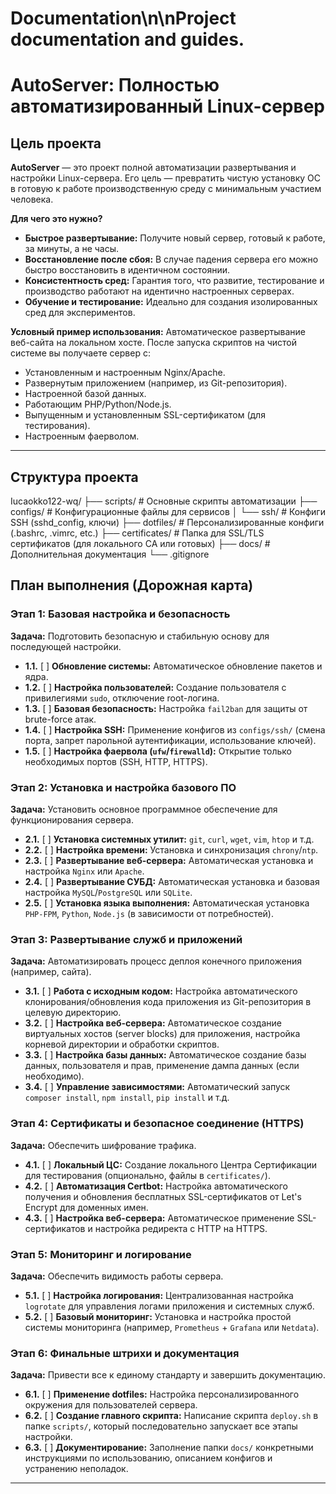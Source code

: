 # Documentation\n\nProject documentation and guides.

# AutoServer: Полностью автоматизированный Linux-сервер

## Цель проекта

**AutoServer** — это проект полной автоматизации развертывания и настройки Linux-сервера. Его цель — превратить чистую установку ОС в готовую к работе производственную среду с минимальным участием человека.

**Для чего это нужно?**
- **Быстрое развертывание:** Получите новый сервер, готовый к работе, за минуты, а не часы.
- **Восстановление после сбоя:** В случае падения сервера его можно быстро восстановить в идентичном состоянии.
- **Консистентность сред:** Гарантия того, что развитие, тестирование и производство работают на идентично настроенных серверах.
- **Обучение и тестирование:** Идеально для создания изолированных сред для экспериментов.

**Условный пример использования:**
Автоматическое развертывание веб-сайта на локальном хосте. После запуска скриптов на чистой системе вы получаете сервер с:
  - Установленным и настроенным Nginx/Apache.
  - Развернутым приложением (например, из Git-репозитория).
  - Настроенной базой данных.
  - Работающим PHP/Python/Node.js.
  - Выпущенным и установленным SSL-сертификатом (для тестирования).
  - Настроенным фаерволом.

---

## Структура проекта

Iucaokko122-wq/
├── scripts/ # Основные скрипты автоматизации
├── configs/ # Конфигурационные файлы для сервисов
│ └── ssh/ # Конфиги SSH (sshd_config, ключи)
├── dotfiles/ # Персонализированные конфиги (.bashrc, .vimrc, etc.)
├── certificates/ # Папка для SSL/TLS сертификатов (для локального CA или готовых)
├── docs/ # Дополнительная документация
└── .gitignore

## План выполнения (Дорожная карта)

### Этап 1: Базовая настройка и безопасность
**Задача:** Подготовить безопасную и стабильную основу для последующей настройки.
- **1.1.** [ ] **Обновление системы:** Автоматическое обновление пакетов и ядра.
- **1.2.** [ ] **Настройка пользователей:** Создание пользователя с привилегиями `sudo`, отключение root-логина.
- **1.3.** [ ] **Базовая безопасность:** Настройка `fail2ban` для защиты от brute-force атак.
- **1.4.** [ ] **Настройка SSH:** Применение конфигов из `configs/ssh/` (смена порта, запрет парольной аутентификации, использование ключей).
- **1.5.** [ ] **Настройка фаервола (`ufw`/`firewalld`):** Открытие только необходимых портов (SSH, HTTP, HTTPS).

### Этап 2: Установка и настройка базового ПО
**Задача:** Установить основное программное обеспечение для функционирования сервера.
- **2.1.** [ ] **Установка системных утилит:** `git`, `curl`, `wget`, `vim`, `htop` и т.д.
- **2.2.** [ ] **Настройка времени:** Установка и синхронизация `chrony`/`ntp`.
- **2.3.** [ ] **Развертывание веб-сервера:** Автоматическая установка и настройка `Nginx` или `Apache`.
- **2.4.** [ ] **Развертывание СУБД:** Автоматическая установка и базовая настройка `MySQL`/`PostgreSQL` или `SQLite`.
- **2.5.** [ ] **Установка языка выполнения:** Автоматическая установка `PHP-FPM`, `Python`, `Node.js` (в зависимости от потребностей).

### Этап 3: Развертывание служб и приложений
**Задача:** Автоматизировать процесс деплоя конечного приложения (например, сайта).
- **3.1.** [ ] **Работа с исходным кодом:** Настройка автоматического клонирования/обновления кода приложения из Git-репозитория в целевую директорию.
- **3.2.** [ ] **Настройка веб-сервера:** Автоматическое создание виртуальных хостов (server blocks) для приложения, настройка корневой директории и обработки скриптов.
- **3.3.** [ ] **Настройка базы данных:** Автоматическое создание базы данных, пользователя и прав, применение дампа данных (если необходимо).
- **3.4.** [ ] **Управление зависимостями:** Автоматический запуск `composer install`, `npm install`, `pip install` и т.д.

### Этап 4: Сертификаты и безопасное соединение (HTTPS)
**Задача:** Обеспечить шифрование трафика.
- **4.1.** [ ] **Локальный ЦС:** Создание локального Центра Сертификации для тестирования (опционально, файлы в `certificates/`).
- **4.2.** [ ] **Автоматизация Certbot:** Настройка автоматического получения и обновления бесплатных SSL-сертификатов от Let's Encrypt для доменных имен.
- **4.3.** [ ] **Настройка веб-сервера:** Автоматическое применение SSL-сертификатов и настройка редиректа с HTTP на HTTPS.

### Этап 5: Мониторинг и логирование
**Задача:** Обеспечить видимость работы сервера.
- **5.1.** [ ] **Настройка логирования:** Централизованная настройка `logrotate` для управления логами приложения и системных служб.
- **5.2.** [ ] **Базовый мониторинг:** Установка и настройка простой системы мониторинга (например, `Prometheus` + `Grafana` или `Netdata`).

### Этап 6: Финальные штрихи и документация
**Задача:** Привести все к единому стандарту и завершить документацию.
- **6.1.** [ ] **Применение dotfiles:** Настройка персонализированного окружения для пользователей сервера.
- **6.2.** [ ] **Создание главного скрипта:** Написание скрипта `deploy.sh` в папке `scripts/`, который последовательно запускает все этапы настройки.
- **6.3.** [ ] **Документирование:** Заполнение папки `docs/` конкретными инструкциями по использованию, описанием конфигов и устранению неполадок.

---
